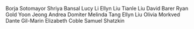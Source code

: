 Borja Sotomayor
Shriya Bansal
Lucy Li
Ellyn Liu
Tianle Liu
David Barer
Ryan Gold
Yoon Jeong
Andrea Domiter 
Melinda Tang
Ellyn Liu
Olivia Morkved
Dante Gil-Marin
Elizabeth Coble
Samuel Shatzkin
